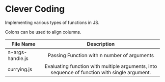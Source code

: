 # Clever Coding

Implementing various types of functions in JS.

Colons can be used to align columns.

| File Name                | Description                                 |
| ------------------------ |:-------------------------------------------:|
| n-args-handle.js         | Passing Function with n number of arguments |
| currying.js              | Evaluating function with multiple arguments, into sequence of function with single argument. |
